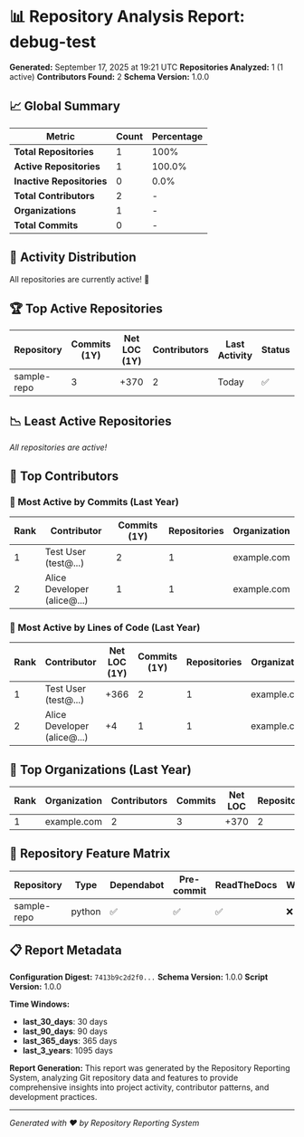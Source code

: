 # 📊 Repository Analysis Report: debug-test

**Generated:** September 17, 2025 at 19:21 UTC
**Repositories Analyzed:** 1 (1 active)
**Contributors Found:** 2
**Schema Version:** 1.0.0

## 📈 Global Summary

| Metric | Count | Percentage |
|--------|-------|------------|
| **Total Repositories** | 1 | 100% |
| **Active Repositories** | 1 | 100.0% |
| **Inactive Repositories** | 0 | 0.0% |
| **Total Contributors** | 2 | - |
| **Organizations** | 1 | - |
| **Total Commits** | 0 | - |

## 📅 Activity Distribution

All repositories are currently active! 🎉

## 🏆 Top Active Repositories

| Repository | Commits (1Y) | Net LOC (1Y) | Contributors | Last Activity | Status |
|------------|--------------|--------------|--------------|---------------|--------|
| sample-repo | 3 | +370 | 2 | Today | ✅ |

## 📉 Least Active Repositories

*All repositories are active!*

## 👥 Top Contributors

### 🏅 Most Active by Commits (Last Year)

| Rank | Contributor | Commits (1Y) | Repositories | Organization |
|------|-------------|--------------|--------------|--------------|
| 1 | Test User (test@...) | 2 | 1 | example.com |
| 2 | Alice Developer (alice@...) | 1 | 1 | example.com |

### 📝 Most Active by Lines of Code (Last Year)

| Rank | Contributor | Net LOC (1Y) | Commits (1Y) | Repositories | Organization |
|------|-------------|---------------|--------------|--------------|--------------|
| 1 | Test User (test@...) | +366 | 2 | 1 | example.com |
| 2 | Alice Developer (alice@...) | +4 | 1 | 1 | example.com |

## 🏢 Top Organizations (Last Year)

| Rank | Organization | Contributors | Commits | Net LOC | Repositories |
|------|--------------|--------------|---------|---------|--------------|
| 1 | example.com | 2 | 3 | +370 | 2 |

## 🔧 Repository Feature Matrix

| Repository | Type | Dependabot | Pre-commit | ReadTheDocs | Workflows | Active |
|------------|------|------------|------------|-------------|-----------|--------|
| sample-repo | python | ✅ | ✅ | ✅ | ❌ | ✅ |

## 📋 Report Metadata

**Configuration Digest:** `7413b9c2d2f0...`
**Schema Version:** 1.0.0
**Script Version:** 1.0.0

**Time Windows:**

- **last_30_days**: 30 days
- **last_90_days**: 90 days
- **last_365_days**: 365 days
- **last_3_years**: 1095 days

**Report Generation:** This report was generated by the Repository Reporting System, analyzing Git repository data and features to provide comprehensive insights into project activity, contributor patterns, and development practices.

---
*Generated with ❤️ by Repository Reporting System*
